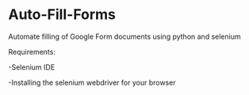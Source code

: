 # Auto-Fill-Forms
Automate filling of Google Form documents using python and selenium

Requirements:

-Selenium IDE

-Installing the selenium webdriver for your browser

